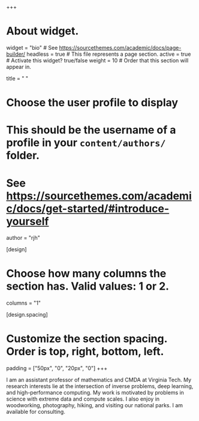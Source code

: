 +++
# About widget.
widget = "bio"  # See https://sourcethemes.com/academic/docs/page-builder/
headless = true  # This file represents a page section.
active = true  # Activate this widget? true/false
weight = 10  # Order that this section will appear in.

title = " "

# Choose the user profile to display
# This should be the username of a profile in your `content/authors/` folder.
# See https://sourcethemes.com/academic/docs/get-started/#introduce-yourself
author = "rjh"

[design]
  # Choose how many columns the section has. Valid values: 1 or 2.
  columns = "1"

[design.spacing]
  # Customize the section spacing. Order is top, right, bottom, left.
  padding = ["50px", "0", "20px", "0"]
+++

I am an assistant professor of mathematics and CMDA at Virginia Tech.  My research interests lie at the intersection of inverse problems, deep learning, and high-performance computing.  My work is motivated by problems in science with extreme data and compute scales.  I also enjoy in woodworking, photography, hiking, and visiting our national parks.  I am available for consulting.